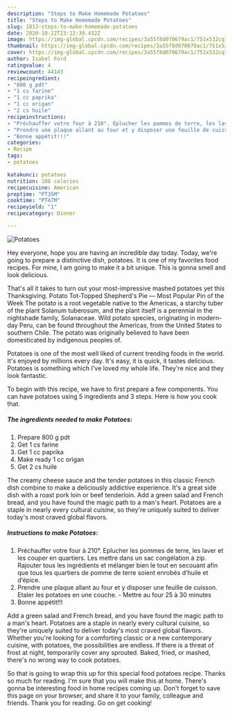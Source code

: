 ```yaml
---
description: "Steps to Make Homemade Potatoes"
title: "Steps to Make Homemade Potatoes"
slug: 1813-steps-to-make-homemade-potatoes
date: 2020-10-22T23:12:39.432Z
image: https://img-global.cpcdn.com/recipes/3a55f8d070679ac1/751x532cq70/potatoes-photo-principale-de-la-recette.jpg
thumbnail: https://img-global.cpcdn.com/recipes/3a55f8d070679ac1/751x532cq70/potatoes-photo-principale-de-la-recette.jpg
cover: https://img-global.cpcdn.com/recipes/3a55f8d070679ac1/751x532cq70/potatoes-photo-principale-de-la-recette.jpg
author: Isabel Ford
ratingvalue: 4
reviewcount: 44143
recipeingredient:
- "800 g pdt"
- "1 cs farine"
- "1 cc paprika"
- "1 cc origan"
- "2 cs huile"
recipeinstructions:
- "Préchauffer votre four à 210°. Eplucher les pommes de terre, les laver et les couper en quartiers. Les mettre dans un sac congélation à zip. Rajouter tous les ingrédients et mélanger bien le tout en secouant afin que tous les quartiers de pomme de terre soient enrobés d’huile et d’épice."
- "Prendre une plaque allant au four et y disposer une feuille de cuisson. Etaler les potatoes en une couche. Mettre au four 25 à 30 minutes"
- "Bonne appétit!!!"
categories:
- Recipe
tags:
- potatoes

katakunci: potatoes 
nutrition: 108 calories
recipecuisine: American
preptime: "PT35M"
cooktime: "PT47M"
recipeyield: "1"
recipecategory: Dinner

---
```



![Potatoes](https://img-global.cpcdn.com/recipes/3a55f8d070679ac1/751x532cq70/potatoes-photo-principale-de-la-recette.jpg)

Hey everyone, hope you are having an incredible day today. Today, we're going to prepare a distinctive dish, potatoes. It is one of my favorites food recipes. For mine, I am going to make it a bit unique. This is gonna smell and look delicious.

That&#39;s all it takes to turn out your most-impressive mashed potatoes yet this Thanksgiving. Potato Tot-Topped Shepherd&#39;s Pie — Most Popular Pin of the Week The potato is a root vegetable native to the Americas, a starchy tuber of the plant Solanum tuberosum, and the plant itself is a perennial in the nightshade family, Solanaceae. Wild potato species, originating in modern-day Peru, can be found throughout the Americas, from the United States to southern Chile. The potato was originally believed to have been domesticated by indigenous peoples of.

Potatoes is one of the most well liked of current trending foods in the world. It's enjoyed by millions every day. It's easy, it is quick, it tastes delicious. Potatoes is something which I've loved my whole life. They're nice and they look fantastic.


To begin with this recipe, we have to first prepare a few components. You can have potatoes using 5 ingredients and 3 steps. Here is how you cook that.

<!--inarticleads1-->

##### The ingredients needed to make Potatoes:

1. Prepare 800 g pdt
1. Get 1 cs farine
1. Get 1 cc paprika
1. Make ready 1 cc origan
1. Get 2 cs huile


The creamy cheese sauce and the tender potatoes in this classic French dish combine to make a deliciously addictive experience. It&#39;s a great side dish with a roast pork loin or beef tenderloin. Add a green salad and French bread, and you have found the magic path to a man&#39;s heart. Potatoes are a staple in nearly every cultural cuisine, so they&#39;re uniquely suited to deliver today&#39;s most craved global flavors. 

<!--inarticleads2-->

##### Instructions to make Potatoes:

1. Préchauffer votre four à 210°. Eplucher les pommes de terre, les laver et les couper en quartiers. Les mettre dans un sac congélation à zip. Rajouter tous les ingrédients et mélanger bien le tout en secouant afin que tous les quartiers de pomme de terre soient enrobés d’huile et d’épice.
1. Prendre une plaque allant au four et y disposer une feuille de cuisson. Etaler les potatoes en une couche. - Mettre au four 25 à 30 minutes
1. Bonne appétit!!!


Add a green salad and French bread, and you have found the magic path to a man&#39;s heart. Potatoes are a staple in nearly every cultural cuisine, so they&#39;re uniquely suited to deliver today&#39;s most craved global flavors. Whether you&#39;re looking for a comforting classic or a new contemporary cuisine, with potatoes, the possibilities are endless. If there is a threat of frost at night, temporarily cover any sprouted. Baked, fried, or mashed, there&#39;s no wrong way to cook potatoes. 

So that is going to wrap this up for this special food potatoes recipe. Thanks so much for reading. I'm sure that you will make this at home. There's gonna be interesting food in home recipes coming up. Don't forget to save this page on your browser, and share it to your family, colleague and friends. Thank you for reading. Go on get cooking!
